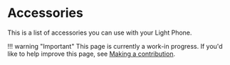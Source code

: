 # Accessories

This is a list of accessories you can use with your Light Phone.

!!! warning "Important"
    This page is currently a work-in progress. If you'd like to help improve this page, see [Making a contribution](./contributing.md/#making-a-contribution).
